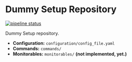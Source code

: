 # Dummy Setup Repository

[![pipeline status](https://gitlab.cern.ch/rpcos4ph2setups/dummy-setup/badges/master/pipeline.svg)](https://gitlab.cern.ch/rpcos4ph2setups/dummy-setup/-/commits/master)

Dummy Setup repository.

- **Configuration:** `configuration/config_file.yaml` 
- **Commands:** `commands/`
- **Monitorables:** `monitorables/` **(not implemented, yet.)**
